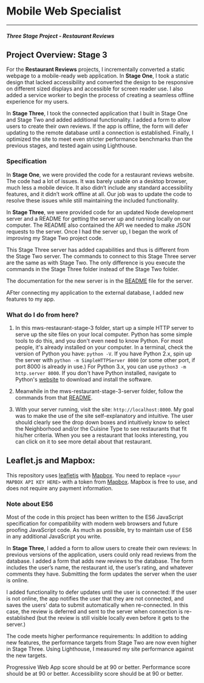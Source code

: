 # Mobile Web Specialist
---
#### _Three Stage Project - Restaurant Reviews_


## Project Overview: Stage 3

For the **Restaurant Reviews** projects, I incrementally converted a static webpage to a mobile-ready web application. In **Stage One**, I took a static design that lacked accessibility and converted the design to be responsive on different sized displays and accessible for screen reader use. I also added a service worker to begin the process of creating a seamless offline experience for my users.

In **Stage Three**, I took the connected application that I built in Stage One and Stage Two and added additional functionality. I added a form to allow users to create their own reviews. If the app is offline, the form will defer updating to the remote database until a connection is established. Finally, I optimized the site to meet even stricter performance benchmarks than the previous stages, and tested again using Lighthouse.


### Specification

In **Stage One**, we were provided the code for a restaurant reviews website. The code had a lot of issues. It was barely usable on a desktop browser, much less a mobile device. It also didn’t include any standard accessibility features, and it didn’t work offline at all. Our job was to update the code to resolve these issues while still maintaining the included functionality. 

In **Stage Three**, we were provided code for an updated Node development server and a README for getting the server up and running locally on our computer. The README also contained the API we needed to make JSON requests to the server. Once I had the server up, I began the work of improving my Stage Two project code.

This Stage Three server has added capabilities and thus is different from the Stage Two server. The commands to connect to this Stage Three server are the same as with Stage Two.  The only difference is you execute the commands in the Stage Three folder instead of the Stage Two folder.

The documentation for the new server is in the [README](https://github.com/rob4abcba/mws-restaurant-stage-3-server/blob/master/README.md) file for the server.

AFter connecting my application to the external database, I added new features to my app.


### What do I do from here?

1. In this mws-restaurant-stage-3 folder, start up a simple HTTP server to serve up the site files on your local computer. Python has some simple tools to do this, and you don't even need to know Python. For most people, it's already installed on your computer. In a terminal, check the version of Python you have: `python -V`. If you have Python 2.x, spin up the server with `python -m SimpleHTTPServer 8000` (or some other port, if port 8000 is already in use.) For Python 3.x, you can use `python3 -m http.server 8000`. If you don't have Python installed, navigate to Python's [website](https://www.python.org/) to download and install the software.

2. Meanwhile in the mws-restaurant-stage-3-server folder, follow the commands from that [README](https://github.com/rob4abcba/mws-restaurant-stage-3-server/blob/master/README.md).

3. With your server running, visit the site: `http://localhost:8000`.  My goal was to make the use of the site self-explanatory and intuitive.  The user should clearly see the drop down boxes and intuitively know to select the Neighborhood and/or the Cuisine Type to see restaurants that fit his/her criteria.  When you see a restaurant that looks interesting, you can click on it to see more detail about that restaurant.


## Leaflet.js and Mapbox:

This repository uses [leafletjs](https://leafletjs.com/) with [Mapbox](https://www.mapbox.com/). You need to replace `<your MAPBOX API KEY HERE>` with a token from [Mapbox](https://www.mapbox.com/). Mapbox is free to use, and does not require any payment information. 

### Note about ES6

Most of the code in this project has been written to the ES6 JavaScript specification for compatibility with modern web browsers and future proofing JavaScript code. As much as possible, try to maintain use of ES6 in any additional JavaScript you write. 

In **Stage Three**, I added a form to allow users to create their own reviews: In previous versions of the application, users could only read reviews from the database. I added a form that adds new reviews to the database. The form includes the user’s name, the restaurant id, the user’s rating, and whatever comments they have. Submitting the form updates the server when the user is online.

I added functionality to defer updates until the user is connected: If the user is not online, the app notifies the user that they are not connected, and saves the users' data to submit automatically when re-connected. In this case, the review is deferred and sent to the server when connection is re-established (but the review is still visible locally even before it gets to the server.)

The code meets higher performance requirements: In addition to adding new features, the performance targets from Stage Two are now even higher in Stage Three. Using Lighthouse, I measured my site performance against the new targets.

Progressive Web App score should be at 90 or better.
Performance score should be at 90 or better.
Accessibility score should be at 90 or better.

